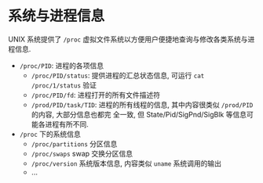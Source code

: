 # 系统与进程信息

UNIX 系统提供了 `/proc` 虚拟文件系统以方便用户便捷地查询与修改各类系统与进程信息.

- `/proc/PID`: 进程的各项信息
  - `/proc/PID/status`: 提供进程的汇总状态信息, 可运行 `cat /proc/1/status` 验证
  - `/proc/PID/fd`: 进程打开的所有文件描述符
  - `/prod/PID/task/TID`: 进程的所有线程的信息, 其中内容很类似 `/prod/PID` 的内容, 大部分信息也都完
    全一致, 但 State/Pid/SigPnd/SigBlk 等信息可能各进程有所不同.
- `/proc` 下的系统信息
  - `/proc/partitions` 分区信息
  - `/proc/swaps` swap 交换分区信息
  - `/proc/version` 系统版本信息, 内容类似 `uname` 系统调用的输出
  - ...



